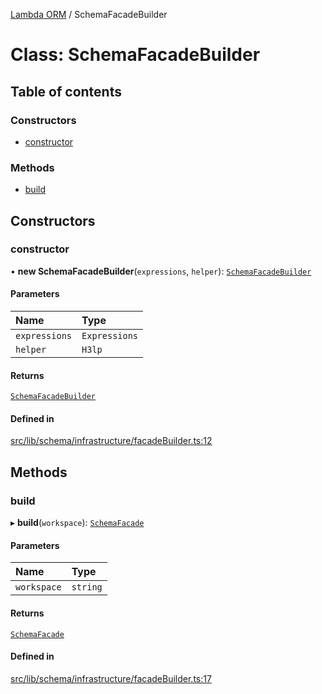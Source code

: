 [Lambda ORM](../README.md) / SchemaFacadeBuilder

# Class: SchemaFacadeBuilder

## Table of contents

### Constructors

- [constructor](SchemaFacadeBuilder.md#constructor)

### Methods

- [build](SchemaFacadeBuilder.md#build)

## Constructors

### constructor

• **new SchemaFacadeBuilder**(`expressions`, `helper`): [`SchemaFacadeBuilder`](SchemaFacadeBuilder.md)

#### Parameters

| Name | Type |
| :------ | :------ |
| `expressions` | `Expressions` |
| `helper` | `H3lp` |

#### Returns

[`SchemaFacadeBuilder`](SchemaFacadeBuilder.md)

#### Defined in

[src/lib/schema/infrastructure/facadeBuilder.ts:12](https://github.com/FlavioLionelRita/lambdaorm-base/blob/c35c1e2/src/lib/schema/infrastructure/facadeBuilder.ts#L12)

## Methods

### build

▸ **build**(`workspace`): [`SchemaFacade`](SchemaFacade.md)

#### Parameters

| Name | Type |
| :------ | :------ |
| `workspace` | `string` |

#### Returns

[`SchemaFacade`](SchemaFacade.md)

#### Defined in

[src/lib/schema/infrastructure/facadeBuilder.ts:17](https://github.com/FlavioLionelRita/lambdaorm-base/blob/c35c1e2/src/lib/schema/infrastructure/facadeBuilder.ts#L17)
